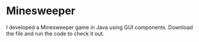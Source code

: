 # Minesweeper
I developed a Minesweeper game in Java using GUI components. Download the file and run the code to check it out.
